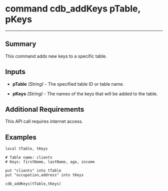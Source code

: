 # command cdb_addKeys pTable, pKeys
---
## Summary
This command adds new keys to a specific table.

## Inputs
* **pTable** *(String)* - The specified table ID or table name.

* **pKeys** *(String)* - The names of the keys that will be added to the table.

## Additional Requirements
This API call requires internet access.

## Examples
```
local tTable, tKeys

# Table name: clients
# Keys: firstName, lastName, age, income

put "clients" into tTable
put "occupation,address" into tKeys

cdb_addKeys(tTable,tKeys)
```